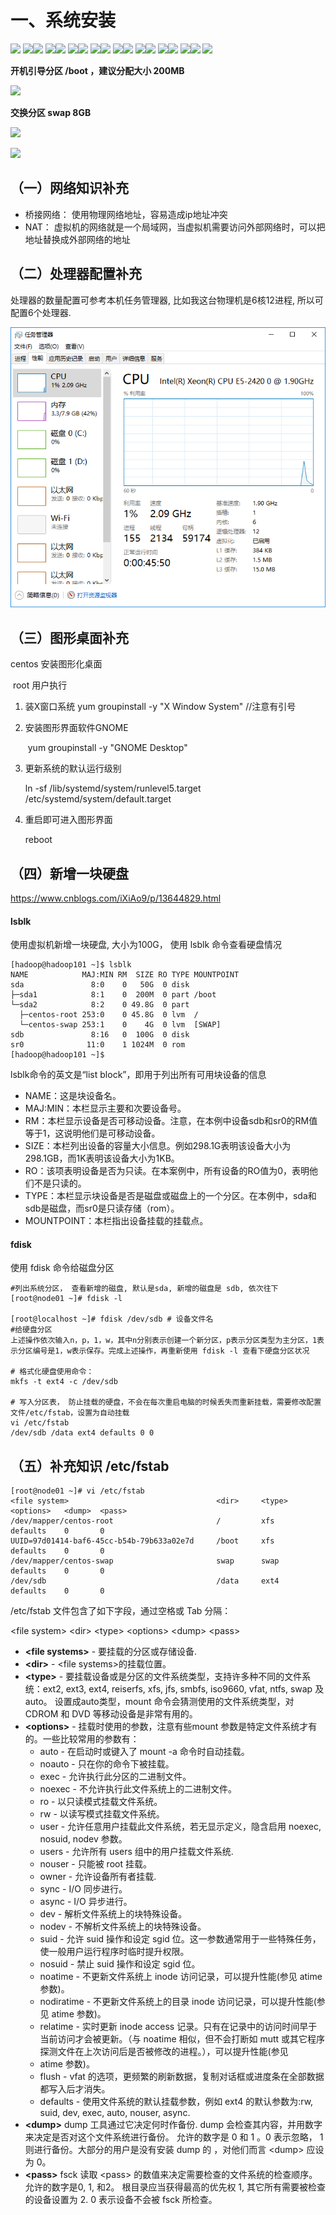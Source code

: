 # 一、系统安装
![](./doc/1创建新的虚拟机.png)
![](./doc/2自定义高级.png)![](./doc/3按默认配置.png)
![](./doc/4稍后安装系统.png)![](./doc/5Centos64位.png)
![](./doc/6虚拟机名称.png)![](./doc/7默认配置.png)
![](./doc/8默认配置.png)![](./doc/9使用NAT.png)
![](./doc/10默认配置.png)![](./doc/11默认配置.png)
![](./doc/12创建新的磁盘.png)![](./doc/13磁盘大小200G.png)
![](./doc/14下一步.png)![](./doc/15完成.png)
![](./doc/16完成.png)![](./doc/17加载镜像.png)
![](./doc/18手动配置磁盘分区.png)

**开机引导分区 /boot ，建议分配大小 200MB**

![](./doc/19引导分区200M.png)

**交换分区 swap  8GB**

![](./doc/20交换分区2G.png)

![](./doc/21剩下的都给根分区.png)

## （一）网络知识补充

- 桥接网络： 使用物理网络地址，容易造成ip地址冲突
- NAT： 虚拟机的网络就是一个局域网，当虚拟机需要访问外部网络时，可以把地址替换成外部网络的地址

## （二）处理器配置补充

处理器的数量配置可参考本机任务管理器, 比如我这台物理机是6核12进程,  所以可配置6个处理器.

![](./doc/22任务管理器.png)

## （三）图形桌面补充

centos 安装图形化桌面

​	root 用户执行

1. 装X窗⼝系统
	yum groupinstall -y "X Window System" //注意有引号

 2. 安装图形界⾯软件GNOME

    ​	yum groupinstall -y "GNOME Desktop"

 3. 更新系统的默认运⾏级别

    ln -sf /lib/systemd/system/runlevel5.target /etc/systemd/system/default.target

 4. 重启即可进⼊图形界⾯

    reboot

## （四）新增一块硬盘

https://www.cnblogs.com/iXiAo9/p/13644829.html

#### lsblk

使用虚拟机新增一块硬盘, 大小为100G， 使用  lsblk 命令查看硬盘情况

```shell
[hadoop@hadoop101 ~]$ lsblk
NAME            MAJ:MIN RM  SIZE RO TYPE MOUNTPOINT
sda               8:0    0   50G  0 disk 
├─sda1            8:1    0  200M  0 part /boot
└─sda2            8:2    0 49.8G  0 part 
  ├─centos-root 253:0    0 45.8G  0 lvm  /
  └─centos-swap 253:1    0    4G  0 lvm  [SWAP]
sdb               8:16   0  100G  0 disk 
sr0              11:0    1 1024M  0 rom  
[hadoop@hadoop101 ~]$ 
```

lsblk命令的英文是“list block”，即用于列出所有可用块设备的信息

- NAME：这是块设备名。
- MAJ:MIN：本栏显示主要和次要设备号。
- RM：本栏显示设备是否可移动设备。注意，在本例中设备sdb和sr0的RM值等于1，这说明他们是可移动设备。
- SIZE：本栏列出设备的容量大小信息。例如298.1G表明该设备大小为298.1GB，而1K表明该设备大小为1KB。
- RO：该项表明设备是否为只读。在本案例中，所有设备的RO值为0，表明他们不是只读的。
- TYPE：本栏显示块设备是否是磁盘或磁盘上的一个分区。在本例中，sda和sdb是磁盘，而sr0是只读存储（rom）。
- MOUNTPOINT：本栏指出设备挂载的挂载点。

#### fdisk

使用 fdisk 命令给磁盘分区

```shell
#列出系统分区， 查看新增的磁盘, 默认是sda, 新增的磁盘是 sdb, 依次往下
[root@node01 ~]# fdisk -l

[root@localhost ~]# fdisk /dev/sdb # 设备文件名
#给硬盘分区
上述操作依次输入n，p，1，w，其中n分别表示创建一个新分区，p表示分区类型为主分区，1表示分区编号是1，w表示保存。完成上述操作，再重新使用 fdisk -l 查看下硬盘分区状况

# 格式化硬盘使用命令：
mkfs -t ext4 -c /dev/sdb

# 写入分区表， 防止挂载的硬盘，不会在每次重启电脑的时候丢失而重新挂载，需要修改配置文件/etc/fstab，设置为自动挂载
vi /etc/fstab
/dev/sdb /data ext4 defaults 0 0
```

## （五）补充知识 /etc/fstab

```shell
[root@node01 ~]# vi /etc/fstab
<file system>	                              <dir>	    <type>	<options>	<dump>	<pass>
/dev/mapper/centos-root                       /         xfs     defaults    0       0
UUID=97d01414-baf6-45cc-b54b-79b633a02e7d     /boot     xfs     defaults    0       0
/dev/mapper/centos-swap                       swap      swap    defaults    0       0
/dev/sdb                                      /data     ext4    defaults    0       0
```

/etc/fstab 文件包含了如下字段，通过空格或 Tab 分隔：

\<file system>	\<dir>	\<type>	\<options>	\<dump>	\<pass>

- **\<file systems>** - 要挂载的分区或存储设备.
- **\<dir>** - \<file systems>的挂载位置。
- **\<type>** - 要挂载设备或是分区的文件系统类型，支持许多种不同的文件系统：ext2, ext3, ext4, reiserfs, xfs, jfs, smbfs, iso9660, vfat, ntfs, swap 及 auto。 设置成auto类型，mount 命令会猜测使用的文件系统类型，对 CDROM 和 DVD 等移动设备是非常有用的。
- **\<options>** - 挂载时使用的参数，注意有些mount 参数是特定文件系统才有的。一些比较常用的参数有：
  - auto - 在启动时或键入了 mount -a 命令时自动挂载。
  - noauto - 只在你的命令下被挂载。
  - exec - 允许执行此分区的二进制文件。
  - noexec - 不允许执行此文件系统上的二进制文件。
  - ro - 以只读模式挂载文件系统。
  - rw - 以读写模式挂载文件系统。
  - user - 允许任意用户挂载此文件系统，若无显示定义，隐含启用 noexec, nosuid, nodev 参数。
  - users - 允许所有 users 组中的用户挂载文件系统.
  - nouser - 只能被 root 挂载。
  - owner - 允许设备所有者挂载.
  - sync - I/O 同步进行。
  - async - I/O 异步进行。
  - dev - 解析文件系统上的块特殊设备。
  - nodev - 不解析文件系统上的块特殊设备。
  - suid - 允许 suid 操作和设定 sgid 位。这一参数通常用于一些特殊任务，使一般用户运行程序时临时提升权限。
  - nosuid - 禁止 suid 操作和设定 sgid 位。
  - noatime - 不更新文件系统上 inode 访问记录，可以提升性能(参见 atime 参数)。
  - nodiratime - 不更新文件系统上的目录 inode 访问记录，可以提升性能(参见 atime 参数)。
  - relatime - 实时更新 inode access 记录。只有在记录中的访问时间早于当前访问才会被更新。（与 noatime 相似，但不会打断如 mutt 或其它程序探测文件在上次访问后是否被修改的进程。），可以提升性能(参见 
  - atime 参数)。
  - flush - vfat 的选项，更频繁的刷新数据，复制对话框或进度条在全部数据都写入后才消失。
  - defaults - 使用文件系统的默认挂载参数，例如 ext4 的默认参数为:rw, suid, dev, exec, auto, nouser, async.
- **\<dump>** dump 工具通过它决定何时作备份. dump 会检查其内容，并用数字来决定是否对这个文件系统进行备份。 允许的数字是 0 和 1 。0 表示忽略， 1 则进行备份。大部分的用户是没有安装 dump 的 ，对他们而言 \<dump> 应设为 0。
- **\<pass>** fsck 读取 \<pass> 的数值来决定需要检查的文件系统的检查顺序。允许的数字是0, 1, 和2。 根目录应当获得最高的优先权 1, 其它所有需要被检查的设备设置为 2. 0 表示设备不会被 fsck 所检查。



